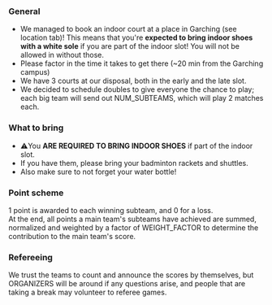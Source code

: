 ### General

- We managed to book an indoor court at a place in Garching (see location tab)! This means that you're **expected to bring indoor shoes with a white sole** if you are part of the indoor slot! You will not be allowed in without those.
- Please factor in the time it takes to get there (~20 min from the Garching campus)
- We have 3 courts at our disposal, both in the early and the late slot.
- We decided to schedule doubles to give everyone the chance to play; each big team will send out NUM_SUBTEAMS, which will play 2 matches each.

### What to bring

- ⚠️You **ARE REQUIRED TO BRING INDOOR SHOES** if part of the indoor slot.
- If you have them, please bring your badminton rackets and shuttles.
- Also make sure to not forget your water bottle!

### Point scheme

1 point is awarded to each winning subteam, and 0 for a loss.\
At the end, all points a main team's subteams have achieved are summed, normalized and weighted by a factor of WEIGHT_FACTOR to determine the contribution to the main team's score.

### Refereeing

We trust the teams to count and announce the scores by themselves, but ORGANIZERS will be around if any questions arise, and people that are taking a break may volunteer to referee games.

